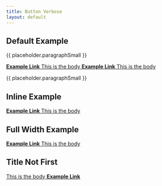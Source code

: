 ```yaml
---
title: Button Verbose
layout: default
---
```


## Default Example

{{ placeholder.paragraphSmall }}

<a href="#" class="button-verbose">
  <strong class="button-verbose__title">Example Link</strong>
  This is the body
  <span class="button-verbose__icon fas fa-arrow-right" aria-hidden="true"></span>
</a>
<a href="#" class="button-verbose">
  <strong class="button-verbose__title">Example Link</strong>
  This is the body
  <span class="button-verbose__icon fas fa-arrow-right" aria-hidden="true"></span>
</a>

{{ placeholder.paragraphSmall }}

## Inline Example

<p class="type-center">
  <a href="#" class="button-verbose button-verbose--inline">
    <strong class="button-verbose__title">Example Link</strong>
    <span class="button-verbose__body">This is the body</span>
    <span class="button-verbose__icon fas fa-arrow-right" aria-hidden="true"></span>
  </a>
</p>

## Full Width Example

<a href="#" class="button-verbose button-verbose--full-width">
  <strong class="button-verbose__title">Example Link</strong>
  <span class="button-verbose__body">This is the body</span>
  <span class="button-verbose__icon fas fa-arrow-right" aria-hidden="true"></span>
</a>


## Title Not First

<a href="#" class="button-verbose button-verbose--full-width">
  <span class="button-verbose__body">This is the body</span>
  <strong class="button-verbose__title">Example Link</strong>
  <span class="button-verbose__icon fas fa-arrow-right" aria-hidden="true"></span>
</a>


